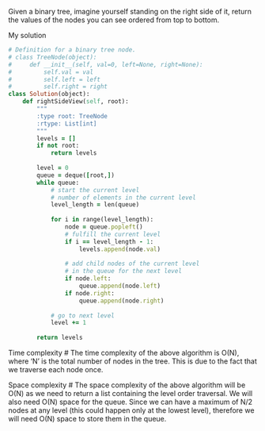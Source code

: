 Given a binary tree, imagine yourself standing on the right side of it, return the values of the nodes you can see ordered from top to bottom.

My solution

```ruby
# Definition for a binary tree node.
# class TreeNode(object):
#     def __init__(self, val=0, left=None, right=None):
#         self.val = val
#         self.left = left
#         self.right = right
class Solution(object):
    def rightSideView(self, root):
        """
        :type root: TreeNode
        :rtype: List[int]
        """
        levels = []
        if not root:
            return levels
        
        level = 0
        queue = deque([root,])
        while queue:
            # start the current level
            # number of elements in the current level 
            level_length = len(queue)
            
            for i in range(level_length):
                node = queue.popleft()
                # fulfill the current level
                if i == level_length - 1:
                    levels.append(node.val)
                
                # add child nodes of the current level
                # in the queue for the next level
                if node.left:
                    queue.append(node.left)
                if node.right:
                    queue.append(node.right)
            
            # go to next level
            level += 1
        
        return levels
```

Time complexity #
The time complexity of the above algorithm is O(N), where ‘N’ is the total number of nodes in the tree. This is due to the fact that we traverse each node once.

Space complexity #
The space complexity of the above algorithm will be O(N) as we need to return a list containing the level order traversal. We will also need O(N) space for the queue. Since we can have a maximum of N/2 nodes at any level (this could happen only at the lowest level), therefore we will need O(N) space to store them in the queue.
